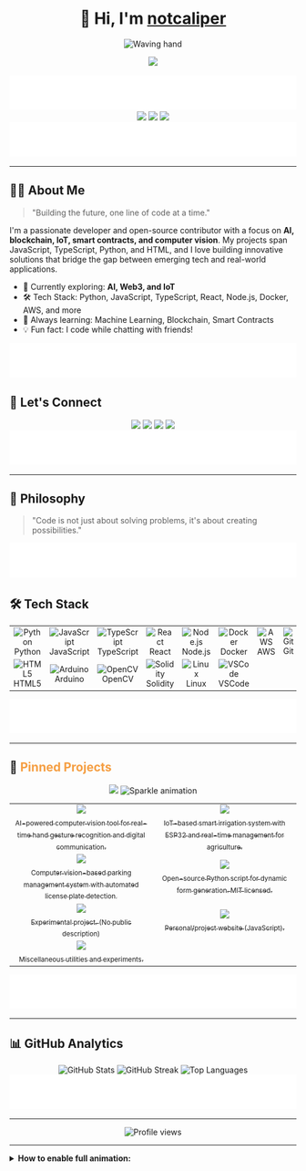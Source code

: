 # <div align="center">👋 Hi, I'm <a href="https://github.com/notcaliper">notcaliper</a></div>

<!-- Animated Waving Hand GIF in Intro -->
<p align="center">
  <img src="assets/wave-hand.gif" width="60" alt="Waving hand"/>
</p>

<!-- Gradient Animated Banner -->
<p align="center">
  <img src="https://readme-typing-svg.herokuapp.com?font=Fira+Code&size=32&duration=3000&pause=1000&color=F59E42,F43F5E,3B82F6&center=true&vCenter=true&random=false&width=800&lines=Hi%2C+I'm+notcaliper!;AI+%7C+Blockchain+%7C+IoT+%7C+Smart+Contracts+%7C+Computer+Vision+Enthusiast;Open+Source+%F0%9F%92%BB+%7C+Full+Stack+Developer"/>
</p>

<!-- Animated SVG Wave Divider -->
<img src="assets/wave-top-animated.svg" width="100%" height="60px"/>

<div align="center">
  <a href="https://linkedin.com/in/notakshay"><img src="https://img.shields.io/badge/LinkedIn-0077B5?style=for-the-badge&logo=linkedin&logoColor=white" /></a>
  <a href="https://github.com/notcaliper"><img src="https://img.shields.io/badge/GitHub-100000?style=for-the-badge&logo=github&logoColor=white" /></a>
  <a href="https://notcaliper.me"><img src="https://img.shields.io/badge/Portfolio-FF5722?style=for-the-badge&logo=google-chrome&logoColor=white" /></a>
</div>

<img src="assets/wave-bottom-animated.svg" width="100%" height="60px"/>

---

## 🧑‍💻 About Me

> "Building the future, one line of code at a time."

I'm a passionate developer and open-source contributor with a focus on **AI, blockchain, IoT, smart contracts, and computer vision**. My projects span JavaScript, TypeScript, Python, and HTML, and I love building innovative solutions that bridge the gap between emerging tech and real-world applications.

- 🔭 Currently exploring: **AI, Web3, and IoT**
- 🛠️ Tech Stack: Python, JavaScript, TypeScript, React, Node.js, Docker, AWS, and more
- 🌱 Always learning: Machine Learning, Blockchain, Smart Contracts
- 💡 Fun fact: I code while chatting with friends!

<img src="assets/wave-top-animated.svg" width="100%" height="60px"/>

## 🤝 Let's Connect

<div align="center">
  <a href="mailto:notcaliper@gmail.com"><img src="https://img.shields.io/badge/Email-D14836?style=for-the-badge&logo=gmail&logoColor=white" /></a>
  <a href="https://twitter.com/notcaliper"><img src="https://img.shields.io/badge/Twitter-1DA1F2?style=for-the-badge&logo=twitter&logoColor=white" /></a>
  <a href="https://linkedin.com/in/notakshay"><img src="https://img.shields.io/badge/LinkedIn-0077B5?style=for-the-badge&logo=linkedin&logoColor=white" /></a>
  <a href="https://notcaliper.me"><img src="https://img.shields.io/badge/Portfolio-FF5722?style=for-the-badge&logo=google-chrome&logoColor=white" /></a>
</div>

<img src="assets/wave-bottom-animated.svg" width="100%" height="60px"/>

---

## 🌈 Philosophy

> "Code is not just about solving problems, it's about creating possibilities."

<img src="assets/wave-top-animated.svg" width="100%" height="60px"/>

## 🛠️ Tech Stack

<div align="center">
  <table>
    <tr>
      <td align="center" width="90"><img src="https://skillicons.dev/icons?i=python" title="Python"/><br/>Python</td>
      <td align="center" width="90"><img src="https://skillicons.dev/icons?i=js" title="JavaScript"/><br/>JavaScript</td>
      <td align="center" width="90"><img src="https://skillicons.dev/icons?i=ts" title="TypeScript"/><br/>TypeScript</td>
      <td align="center" width="90"><img src="https://skillicons.dev/icons?i=react" title="React"/><br/>React</td>
      <td align="center" width="90"><img src="https://skillicons.dev/icons?i=nodejs" title="Node.js"/><br/>Node.js</td>
      <td align="center" width="90"><img src="https://skillicons.dev/icons?i=docker" title="Docker"/><br/>Docker</td>
      <td align="center" width="90"><img src="https://skillicons.dev/icons?i=aws" title="AWS"/><br/>AWS</td>
      <td align="center" width="90"><img src="https://skillicons.dev/icons?i=git" title="Git"/><br/>Git</td>
    </tr>
    <tr>
      <td align="center" width="90"><img src="https://skillicons.dev/icons?i=html" title="HTML5"/><br/>HTML5</td>
      <td align="center" width="90"><img src="https://skillicons.dev/icons?i=arduino" title="Arduino"/><br/>Arduino</td>
      <td align="center" width="90"><img src="https://skillicons.dev/icons?i=opencv" title="OpenCV"/><br/>OpenCV</td>
      <td align="center" width="90"><img src="https://skillicons.dev/icons?i=solidity" title="Solidity"/><br/>Solidity</td>
      <td align="center" width="90"><img src="https://skillicons.dev/icons?i=linux" title="Linux"/><br/>Linux</td>
      <td align="center" width="90"><img src="https://skillicons.dev/icons?i=vscode" title="VSCode"/><br/>VSCode</td>
      <td align="center" width="90"></td>
      <td align="center" width="90"></td>
    </tr>
  </table>
</div>

<img src="assets/wave-bottom-animated.svg" width="100%" height="60px"/>

---

## 🚩 <span style="color:#F59E42;">Pinned Projects</span>

<div align="center">
  <img src="https://img.shields.io/badge/Pinned%20Projects-F59E42?style=for-the-badge&logo=pinboard&logoColor=white"/>
  <img src="assets/sparkle.gif" width="32" alt="Sparkle animation"/>
</div>

<div align="center">

<table>
  <tr>
    <td align="center" width="320px">
      <a href="https://github.com/notcaliper/HandGaze">
        <img src="https://img.shields.io/badge/HandGaze-vision-blue?style=for-the-badge&logo=opencv&logoColor=white"/><br/>
        <sub>AI-powered computer vision tool for real-time hand gesture recognition and digital communication.</sub>
      </a>
    </td>
    <td align="center" width="320px">
      <a href="https://github.com/notcaliper/ASEP-AIDS">
        <img src="https://img.shields.io/badge/ASEP--AIDS-iot-green?style=for-the-badge&logo=arduino&logoColor=white"/><br/>
        <sub>IoT-based smart irrigation system with ESP32 and real-time management for agriculture.</sub>
      </a>
    </td>
  </tr>
  <tr>
    <td align="center" width="320px">
      <a href="https://github.com/notcaliper/python-parking">
        <img src="https://img.shields.io/badge/python--parking-cv-yellow?style=for-the-badge&logo=python&logoColor=white"/><br/>
        <sub>Computer vision-based parking management system with automated license plate detection.</sub>
      </a>
    </td>
    <td align="center" width="320px">
      <a href="https://github.com/notcaliper/Form-Generate-script">
        <img src="https://img.shields.io/badge/Form--Generate--script-python-blueviolet?style=for-the-badge&logo=python&logoColor=white"/><br/>
        <sub>Open-source Python script for dynamic form generation. MIT licensed.</sub>
      </a>
    </td>
  </tr>
  <tr>
    <td align="center" width="320px">
      <a href="https://github.com/notcaliper/YoLED">
        <img src="https://img.shields.io/badge/YoLED-experimental-lightgrey?style=for-the-badge&logo=raspberrypi&logoColor=white"/><br/>
        <sub>Experimental project. (No public description)</sub>
      </a>
    </td>
    <td align="center" width="320px">
      <a href="https://github.com/notcaliper/notcaliper.github.io">
        <img src="https://img.shields.io/badge/notcaliper.github.io-website-9cf?style=for-the-badge&logo=vercel&logoColor=white"/><br/>
        <sub>Personal/project website (JavaScript).</sub>
      </a>
    </td>
  </tr>
  <tr>
    <td align="center" width="320px">
      <a href="https://github.com/notcaliper/notcaliper">
        <img src="https://img.shields.io/badge/notcaliper-utils-informational?style=for-the-badge&logo=github&logoColor=white"/><br/>
        <sub>Miscellaneous utilities and experiments.</sub>
      </a>
    </td>
    <td></td>
  </tr>
</table>

</div>

<img src="assets/wave-bottom-animated.svg" width="100%" height="60px"/>

---

## 📊 GitHub Analytics

<div align="center">
  <img src="https://github-readme-stats.vercel.app/api?username=notcaliper&show_icons=true&theme=tokyonight&hide_border=true&count_private=true" height="150" alt="GitHub Stats"/>
  <img src="https://github-readme-streak-stats.herokuapp.com/?user=notcaliper&theme=tokyonight&hide_border=true" height="150" alt="GitHub Streak"/>
  <img src="https://github-readme-stats.vercel.app/api/top-langs/?username=notcaliper&layout=compact&theme=tokyonight&hide_border=true" alt="Top Languages"/>
</div>

<img src="assets/wave-bottom-animated.svg" width="100%" height="60px"/>

---

<div align="center">
  <img src="https://komarev.com/ghpvc/?username=notcaliper&style=for-the-badge&color=blue" alt="Profile views"/>
</div>

---

<!-- Instructions for user to upload assets -->

<details>
<summary><b>How to enable full animation:</b></summary>

- Upload the following files to your <code>assets</code> folder in your repository root:
  - <code>wave-hand.gif</code> (animated waving hand)
  - <code>wave-top-animated.svg</code> (animated SVG wave for top divider)
  - <code>wave-bottom-animated.svg</code> (animated SVG wave for bottom divider)
  - <code>sparkle.gif</code> (animated sparkle accent)
- You can use your own GIFs/SVGs or the samples provided below.
</details>


